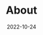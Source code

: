 ---
title: About
date: 2022-10-24

type: landing

sections:
  - block: about
    content:
      title: Biography
      # Choose a user profile to display (a folder name within `content/authors/`)
      username: admin
    design:
      columns: '2'
---